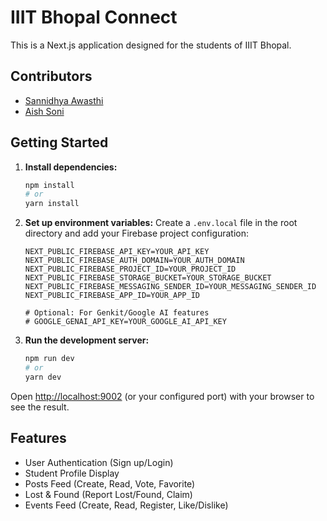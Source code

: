 # IIIT Bhopal Connect

This is a Next.js application designed for the students of IIIT Bhopal.
## Contributors
- [Sannidhya Awasthi](https://github.com/SannidhyaAwasthi)
- [Aish Soni](https://github.com/AishSoni)

## Getting Started

1.  **Install dependencies:**
    ```bash
    npm install
    # or
    yarn install
    ```
2.  **Set up environment variables:**
    Create a `.env.local` file in the root directory and add your Firebase project configuration:
    ```env
    NEXT_PUBLIC_FIREBASE_API_KEY=YOUR_API_KEY
    NEXT_PUBLIC_FIREBASE_AUTH_DOMAIN=YOUR_AUTH_DOMAIN
    NEXT_PUBLIC_FIREBASE_PROJECT_ID=YOUR_PROJECT_ID
    NEXT_PUBLIC_FIREBASE_STORAGE_BUCKET=YOUR_STORAGE_BUCKET
    NEXT_PUBLIC_FIREBASE_MESSAGING_SENDER_ID=YOUR_MESSAGING_SENDER_ID
    NEXT_PUBLIC_FIREBASE_APP_ID=YOUR_APP_ID

    # Optional: For Genkit/Google AI features
    # GOOGLE_GENAI_API_KEY=YOUR_GOOGLE_AI_API_KEY
    ```
3.  **Run the development server:**
    ```bash
    npm run dev
    # or
    yarn dev
    ```

Open [http://localhost:9002](http://localhost:9002) (or your configured port) with your browser to see the result.

## Features

*   User Authentication (Sign up/Login)
*   Student Profile Display
*   Posts Feed (Create, Read, Vote, Favorite)
*   Lost & Found (Report Lost/Found, Claim)
*   Events Feed (Create, Read, Register, Like/Dislike)

